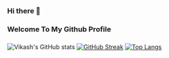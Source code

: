 
### Hi there 👋
### Welcome To My Github Profile
###

![Vikash's GitHub stats](https://github-readme-stats.vercel.app/api?username=imvikashchoudhary&show_icons=true&theme=prussian&hide_border=true)
[![GitHub Streak](https://github-readme-streak-stats.herokuapp.com?user=imvikashchoudhary&theme=prussian&hide_border=true)](https://git.io/streak-stats)
[![Top Langs](https://github-readme-stats.vercel.app/api/top-langs/?username=imvikashchoudhary&layout=compact&theme=prussian&hide_border=true)](https://github.com/imvikashchoudhary/github-readme-stats)

